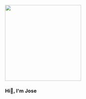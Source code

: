 
<img width="250px" src="https://camo.githubusercontent.com/be6661ea638ac7f0153dfdde0ae87ad103fdb29b92fbaaac32194bedbac0736f/68747470733a2f2f692e696d6775722e636f6d2f3939425a3849552e676966" data-canonical-src="https://statics.vrutal.com/m/4630/463068127e83c14624316e450b477b93.gif" style="max-width: 100%;">

### Hi👋,  I'm Jose

<!--
**JoseUH/JoseUH** is a ✨ _special_ ✨ repository because its `README.md` (this file) appears on your GitHub profile.

Here are some ideas to get you started:

- 🔭 I’m currently working on ...
- 🌱 I’m currently learning ...
- 👯 I’m looking to collaborate on ...
- 🤔 I’m looking for help with ...
- 💬 Ask me about ...
- 📫 How to reach me: ...
- 😄 Pronouns: ...
- ⚡ Fun fact: ...
-->
